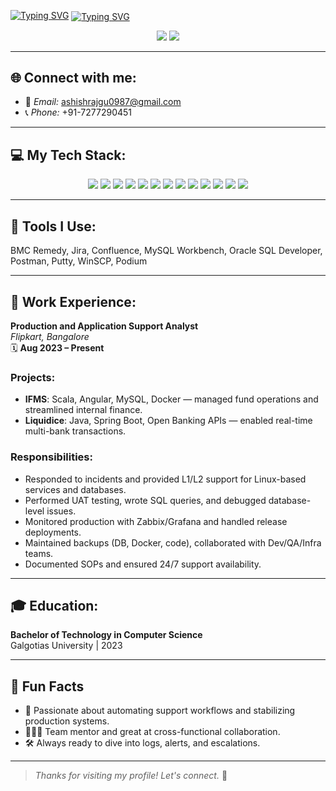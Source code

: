 <!-- Banner Image -->
<p align="center">
<!--   <img src="https://your-banner-image-url.com" alt="Banner" width="100%" /> -->
</p>

[![Typing SVG](https://readme-typing-svg.demolab.com?font=Fira+Code&pause=1000&width=435&lines=Hey!+I'm+Ashish+Raj)](https://git.io/typing-svg)
<a href="https://git.io/typing-svg">
  <img src="https://readme-typing-svg.demolab.com?font=Fira+Code&pause=1000&width=435&lines=DevOps+Support+%26+Production+Support+Engineer&color=FF0000" alt="Typing SVG" align="center" />
</a>

<p align="center">
  <a href="mailto:ashishrajgu0987@gmail.com"><img src="https://img.shields.io/badge/Email-D14836?style=for-the-badge&logo=gmail" /></a>
  <a href="tel:+917277290451"><img src="https://img.shields.io/badge/Call%20Me---brightgreen?style=for-the-badge&logo=phone" /></a>
</p>

---

## 🌐 Connect with me:
- 📧 *Email:* ashishrajgu0987@gmail.com  
- 📞 *Phone:* +91-7277290451  
<!-- - 🌐 [LinkedIn](#) -->

---

## 💻 My Tech Stack:
<p align="center">
  <img src="https://img.shields.io/badge/Linux-000000?style=for-the-badge&logo=linux&logoColor=white" />
  <img src="https://img.shields.io/badge/Oracle%20SQL-FF0000?style=for-the-badge&logo=oracle&logoColor=white" />
  <img src="https://img.shields.io/badge/MySQL-4479A1?style=for-the-badge&logo=mysql&logoColor=white" />
  <img src="https://img.shields.io/badge/Shell%20Scripting-4EAA25?style=for-the-badge&logo=gnu-bash&logoColor=white" />
  <img src="https://img.shields.io/badge/Docker-2496ED?style=for-the-badge&logo=docker&logoColor=white" />
  <img src="https://img.shields.io/badge/Kubernetes-326CE5?style=for-the-badge&logo=kubernetes&logoColor=white" />
  <img src="https://img.shields.io/badge/Git-F05032?style=for-the-badge&logo=git&logoColor=white" />
  <img src="https://img.shields.io/badge/AWS-FF9900?style=for-the-badge&logo=amazonaws&logoColor=white" />
  <img src="https://img.shields.io/badge/Jenkins-D24939?style=for-the-badge&logo=jenkins&logoColor=white" />
  <img src="https://img.shields.io/badge/Apache2-CA213C?style=for-the-badge&logo=apache&logoColor=white" />
  <img src="https://img.shields.io/badge/Tomcat-003366?style=for-the-badge&logo=apachetomcat&logoColor=white" />
  <img src="https://img.shields.io/badge/Zabbix-E20000?style=for-the-badge&logo=zabbix&logoColor=white" />
  <img src="https://img.shields.io/badge/Grafana-F46800?style=for-the-badge&logo=grafana&logoColor=white" />
</p>

---

## 🧰 Tools I Use:
BMC Remedy, Jira, Confluence, MySQL Workbench, Oracle SQL Developer, Postman, Putty, WinSCP, Podium

---

## 🏢 Work Experience:

**Production and Application Support Analyst**  
*Flipkart, Bangalore*  
🗓️ **Aug 2023 – Present**

### Projects:
- **IFMS**: Scala, Angular, MySQL, Docker — managed fund operations and streamlined internal finance.
- **Liquidice**: Java, Spring Boot, Open Banking APIs — enabled real-time multi-bank transactions.

### Responsibilities:
- Responded to incidents and provided L1/L2 support for Linux-based services and databases.
- Performed UAT testing, wrote SQL queries, and debugged database-level issues.
- Monitored production with Zabbix/Grafana and handled release deployments.
- Maintained backups (DB, Docker, code), collaborated with Dev/QA/Infra teams.
- Documented SOPs and ensured 24/7 support availability.

---

## 🎓 Education:

**Bachelor of Technology in Computer Science**  
Galgotias University | 2023

---

## 🔔 Fun Facts

- 🚀 Passionate about automating support workflows and stabilizing production systems.
- 🧑‍🤝‍🧑 Team mentor and great at cross-functional collaboration.
- 🛠️ Always ready to dive into logs, alerts, and escalations.

---

> _Thanks for visiting my profile! Let's connect._ 🙌
